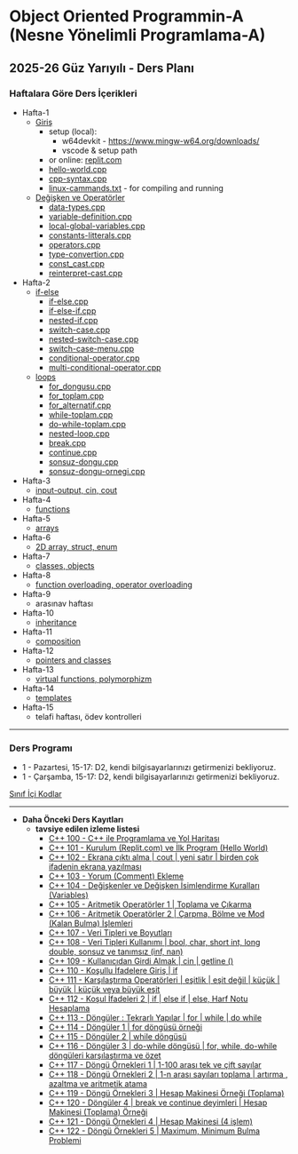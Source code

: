 # Object Oriented Programmin-A (Nesne Yönelimli Programlama-A)
## 2025-26 Güz Yarıyılı - Ders Planı 

### Haftalara Göre Ders İçerikleri
* Hafta-1
  * [Giriş](100_cpp_basics/0_introduction/readme.md)
    * setup (local): 
      * w64devkit - https://www.mingw-w64.org/downloads/
      * vscode & setup path
    * or online: [replit.com](https://replit.com)
    * [hello-world.cpp](hello-world.cpp)
    * [cpp-syntax.cpp](cpp-syntax.cpp)
    * [linux-cammands.txt](linux-cammands.txt) - for compiling and running
  * [Değişken ve Operatörler](100_cpp_basics/1_variables_and_operators/readme.md)
    * [data-types.cpp](data-types.cpp)
    * [variable-definition.cpp](variable-definition.cpp)
    * [local-global-variables.cpp](local-global-variables.cpp)
    * [constants-litterals.cpp](constants-litterals.cpp)
    * [operators.cpp](operators.cpp)
    * [type-convertion.cpp](type-convertion.cpp)
    * [const_cast.cpp](const_cast.cpp)
    * [reinterpret-cast.cpp](reinterpret-cast.cpp)
* Hafta-2
  * [if-else](100_cpp_basics/2.1_if-else/readme.md)
    * [if-else.cpp](if-else.cpp)
    * [if-else-if.cpp](if-else-if.cpp)
    * [nested-if.cpp](nested-if.cpp)
    * [switch-case.cpp](switch-case.cpp)
    * [nested-switch-case.cpp](nested-switch-case.cpp)
    * [switch-case-menu.cpp](switch-case-menu.cpp)
    * [conditional-operator.cpp](conditional-operator.cpp)
    * [multi-conditional-operator.cpp](multi-conditional-operator.cpp)
  * [loops](100_cpp_basics/2.2_loops/readme.md)
    * [for_dongusu.cpp](for_dongusu.cpp)
    * [for_toplam.cpp](for_toplam.cpp)
    * [for_alternatif.cpp](for_alternatif.cpp)
    * [while-toplam.cpp](while-toplam.cpp)
    * [do-while-toplam.cpp](do-while-toplam.cpp)
    * [nested-loop.cpp](nested-loop.cpp)
    * [break.cpp](break.cpp)
    * [continue.cpp](continue.cpp)
    * [sonsuz-dongu.cpp](sonsuz-dongu.cpp)
    * [sonsuz-dongu-ornegi.cpp](sonsuz-dongu-ornegi.cpp)
* Hafta-3
  * [input-output, cin, cout](100_cpp_basics/3_input-output/readme.md)
* Hafta-4
  * [functions](100_cpp_basics/4_functions/readme.md)
* Hafta-5
  * [arrays](100_cpp_basics/5_arrays/readme.md)
* Hafta-6
  * [2D array, struct, enum](100_cpp_basics/6_2Darray_struct_enum/readme.md)
* Hafta-7
  * [classes, objects](200_cpp_classes/07_classes-objects/readme.md)
* Hafta-8
  * [function overloading, operator overloading](200_cpp_classes/08_overloading/readme.md)
* Hafta-9
  * arasınav haftası
* Hafta-10
  * [inheritance](200_cpp_classes/10_inheritance-composition/readme.md)
* Hafta-11
  * [composition](200_cpp_classes/10_inheritance-composition/readme.md)
* Hafta-12
  * [pointers and classes](200_cpp_classes/11_pointers-to-classes/readme.md)
* Hafta-13
  * [virtual functions, polymorphizm](200_cpp_classes/12_virtual-functions/readme.md) 
* Hafta-14
  * [templates](200_cpp_classes/13_templates/readme.md)
* Hafta-15
  * telafi haftası, ödev kontrolleri

--- 

### Ders Programı 
* 1 - Pazartesi, 15-17: D2, kendi bilgisayarlarınızı getirmenizi bekliyoruz.
* 1 - Çarşamba, 15-17: D2, kendi bilgisayarlarınızı getirmenizi bekliyoruz.

[Sınıf İçi Kodlar](https://replit.com/@ZaferYavuz2/learn-cpp)

---

* **Daha Önceki Ders Kayıtları**
  * **tavsiye edilen izleme listesi**
    * [C++ 100 - C++ ile Programlama ve Yol Haritası](https://www.youtube.com/watch?v=2GFTynfGG90&list=PLqiHvxGteAQdk1kl7dnt_Cvy9veTYVPv9&index=1)
    * [C++ 101 - Kurulum (Replit.com) ve İlk Program (Hello World)](https://www.youtube.com/watch?v=DniXkYikXTY&list=PLqiHvxGteAQdk1kl7dnt_Cvy9veTYVPv9&index=2)
    * [C++ 102 - Ekrana çıktı alma | cout | yeni satır | birden çok ifadenin ekrana yazılması](https://www.youtube.com/watch?v=aeoW4LDX2GM&list=PLqiHvxGteAQdk1kl7dnt_Cvy9veTYVPv9&index=3)
    * [C++ 103 - Yorum (Comment) Ekleme](https://www.youtube.com/watch?v=qxVvfoXBJ2I&list=PLqiHvxGteAQdk1kl7dnt_Cvy9veTYVPv9&index=4)
    * [C++ 104 - Değişkenler ve Değişken İsimlendirme Kuralları (Variables)](https://www.youtube.com/watch?v=6E_Z-8gW-7s&list=PLqiHvxGteAQdk1kl7dnt_Cvy9veTYVPv9&index=5)
    * [C++ 105 - Aritmetik Operatörler 1 | Toplama ve Çıkarma](https://www.youtube.com/watch?v=7mkoK2cUjI4&list=PLqiHvxGteAQdk1kl7dnt_Cvy9veTYVPv9&index=6)
    * [C++ 106 - Aritmetik Operatörler 2 | Çarpma, Bölme ve Mod (Kalan Bulma) İşlemleri](https://www.youtube.com/watch?v=RVpL0dPoQjM&list=PLqiHvxGteAQdk1kl7dnt_Cvy9veTYVPv9&index=7)
    * [C++ 107 - Veri Tipleri ve Boyutları](https://www.youtube.com/watch?v=jLNKzNrTn2A&list=PLqiHvxGteAQdk1kl7dnt_Cvy9veTYVPv9&index=8)
    * [C++ 108 - Veri Tipleri Kullanımı | bool, char, short int, long double, sonsuz ve tanımsız (inf, nan)](https://www.youtube.com/watch?v=ykaI9gw3zQM&list=PLqiHvxGteAQdk1kl7dnt_Cvy9veTYVPv9&index=9)
    * [C++ 109 - Kullanıcıdan Girdi Almak | cin | getline ()](https://www.youtube.com/watch?v=D1V_kRhzhGE&list=PLqiHvxGteAQdk1kl7dnt_Cvy9veTYVPv9&index=10)
    * [C++ 110 - Koşullu İfadelere Giriş | if](https://www.youtube.com/watch?v=rg8bCswVlnQ&list=PLqiHvxGteAQdk1kl7dnt_Cvy9veTYVPv9&index=11)
    * [C++ 111 - Karşılaştırma Operatörleri | eşitlik | eşit değil | küçük | büyük | küçük veya büyük eşit](https://www.youtube.com/watch?v=4Lp0j1Pl1e0&list=PLqiHvxGteAQdk1kl7dnt_Cvy9veTYVPv9&index=12)
    * [C++ 112 - Koşul İfadeleri 2 | if | else if | else, Harf Notu Hesaplama](https://www.youtube.com/watch?v=vmVHvQr_aVc&list=PLqiHvxGteAQdk1kl7dnt_Cvy9veTYVPv9&index=13)
    * [C++ 113 - Döngüler : Tekrarlı Yapılar | for | while | do while](https://www.youtube.com/watch?v=tF8Tg1EiHeU&list=PLqiHvxGteAQdk1kl7dnt_Cvy9veTYVPv9&index=14)
    * [C++ 114 - Döngüler 1 | for döngüsü örneği](https://www.youtube.com/watch?v=nGCcRHy4Evg&list=PLqiHvxGteAQdk1kl7dnt_Cvy9veTYVPv9&index=15)
    * [C++ 115 - Döngüler 2 | while döngüsü](https://www.youtube.com/watch?v=xI0IUhVwlHE&list=PLqiHvxGteAQdk1kl7dnt_Cvy9veTYVPv9&index=16)
    * [C++ 116 - Döngüler 3 | do-while döngüsü | for, while, do-while döngüleri karşılaştırma ve özet](https://www.youtube.com/watch?v=zZ3pOIQZfhQ&list=PLqiHvxGteAQdk1kl7dnt_Cvy9veTYVPv9&index=17)
    * [C++ 117 - Döngü Örnekleri 1 | 1-100 arası tek ve çift sayılar](https://www.youtube.com/watch?v=4P5WthNPjp0&list=PLqiHvxGteAQdk1kl7dnt_Cvy9veTYVPv9&index=18)
    * [C++ 118 - Döngü Örnekleri 2 | 1-n arası sayıları toplama | artırma , azaltma ve aritmetik atama](https://www.youtube.com/watch?v=nclJZGLw2bk&list=PLqiHvxGteAQdk1kl7dnt_Cvy9veTYVPv9&index=19)
    * [C++ 119 - Döngü Örnekleri 3 | Hesap Makinesi Örneği (Toplama)](https://www.youtube.com/watch?v=PSOrKoUq-Gs&list=PLqiHvxGteAQdk1kl7dnt_Cvy9veTYVPv9&index=20)
    * [C++ 120 - Döngüler 4 | break ve continue deyimleri | Hesap Makinesi (Toplama) Örneği](https://www.youtube.com/watch?v=L5PxGoTqAz4&list=PLqiHvxGteAQdk1kl7dnt_Cvy9veTYVPv9&index=21)
    * [C++ 121 - Döngü Örnekleri 4 | Hesap Makinesi (4 işlem)](https://www.youtube.com/watch?v=PYbjjoafv8w&list=PLqiHvxGteAQdk1kl7dnt_Cvy9veTYVPv9&index=22)
    * [C++ 122 - Döngü Örnekleri 5 | Maximum, Minimum Bulma Problemi](https://www.youtube.com/watch?v=99sreSHbP2k&list=PLqiHvxGteAQdk1kl7dnt_Cvy9veTYVPv9&index=23)
  